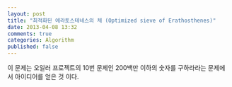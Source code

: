 ```yaml
---
layout: post
title: "최적화된 에라토스테네스의 체 (Optimized sieve of Erathosthenes)"
date: 2013-04-08 13:32
comments: true
categories: Algorithm
published: false
---
```


이 문제는 오일러 프로젝트의 10번 문제인 200백만 이하의 숫자를 구하라라는 문제에서 아이디어를 얻은 것 이다.